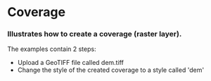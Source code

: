 # Coverage

### Illustrates how to create a coverage (raster layer).

The examples contain 2 steps:

* Upload a GeoTIFF file called dem.tiff
* Change the style of the created coverage to a style called 'dem'
